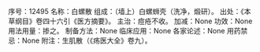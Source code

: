 序号：12495
名称：白螺散
组成：（墙上）白螺蛳壳（洗净，煅研）。
出处：《本草纲目》卷四十六引《医方摘要》。
主治：痘疮不收。
加减：None
功效：None
用法用量：掺之。
制备方法：None
临床应用：None
各家论述：None
用药禁忌：None
附注：生肌散（《疡医大全》卷九）。
